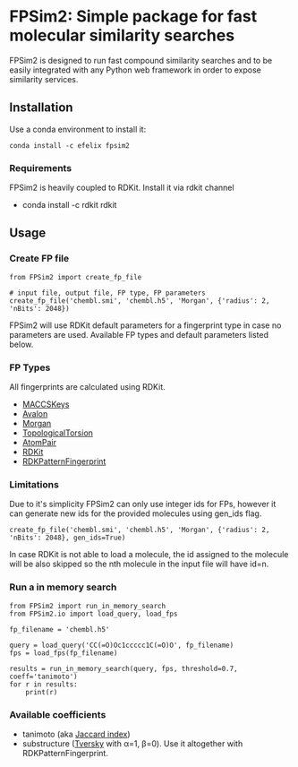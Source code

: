 # FPSim2: Simple package for fast molecular similarity searches

FPSim2 is designed to run fast compound similarity searches and to be easily integrated with any Python web framework in order to expose similarity services.

## Installation 

Use a conda environment to install it:

    conda install -c efelix fpsim2 

### Requirements

FPSim2 is heavily coupled to RDKit. Install it via rdkit channel

- conda install -c rdkit rdkit

## Usage

### Create FP file

    from FPSim2 import create_fp_file

    # input file, output file, FP type, FP parameters
    create_fp_file('chembl.smi', 'chembl.h5', 'Morgan', {'radius': 2, 'nBits': 2048})

FPSim2 will use RDKit default parameters for a fingerprint type in case no parameters are used. Available FP types and default parameters listed below.

### FP Types

All fingerprints are calculated using RDKit.  

- [MACCSKeys](https://rdkit.org/docs/api/rdkit.Chem.rdMolDescriptors-module.html#GetMACCSKeysFingerprint)
- [Avalon](http://www.rdkit.org/Python_Docs/rdkit.Avalon.pyAvalonTools-module.html#GetAvalonFP)
- [Morgan](https://rdkit.org/docs/api/rdkit.Chem.rdMolDescriptors-module.html#GetMorganFingerprintAsBitVect)
- [TopologicalTorsion](https://rdkit.org/docs/api/rdkit.Chem.rdMolDescriptors-module.html#GetHashedTopologicalTorsionFingerprintAsBitVect)
- [AtomPair](https://rdkit.org/docs/api/rdkit.Chem.rdMolDescriptors-module.html#GetHashedAtomPairFingerprintAsBitVect)
- [RDKit](http://rdkit.org/Python_Docs/rdkit.Chem.rdmolops-module.html#RDKFingerprint)
- [RDKPatternFingerprint](http://rdkit.org/Python_Docs/rdkit.Chem.rdmolops-module.html#PatternFingerprint)


### Limitations

Due to it's simplicity FPSim2 can only use integer ids for FPs, however it can generate new ids for the provided molecules using gen_ids flag.

    create_fp_file('chembl.smi', 'chembl.h5', 'Morgan', {'radius': 2, 'nBits': 2048}, gen_ids=True)

In case RDKit is not able to load a molecule, the id assigned to the molecule will be also skipped so the nth molecule in the input file will have id=n.

### Run a in memory search

    from FPSim2 import run_in_memory_search
    from FPSim2.io import load_query, load_fps

    fp_filename = 'chembl.h5'

    query = load_query('CC(=O)Oc1ccccc1C(=O)O', fp_filename)
    fps = load_fps(fp_filename)

    results = run_in_memory_search(query, fps, threshold=0.7, coeff='tanimoto')
    for r in results:
        print(r)

### Available coefficients

- tanimoto (aka [Jaccard index](https://en.wikipedia.org/wiki/Jaccard_index))
- substructure ([Tversky](https://en.wikipedia.org/wiki/Tversky_index) with α=1, β=0). Use it altogether with RDKPatternFingerprint.
